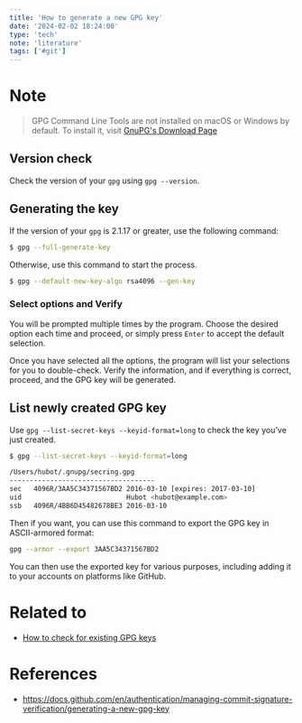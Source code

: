 ```yaml
---
title: 'How to generate a new GPG key'
date: '2024-02-02 18:24:00'
type: 'tech'
note: 'literature'
tags: ['#git']
---
```


# Note

> GPG Command Line Tools are not installed on macOS or Windows by default. To install it, visit [GnuPG's Download Page](https://www.gnupg.org/download/)

## Version check

Check the version of your `gpg` using `gpg --version`.

## Generating the key

If the version of your `gpg` is 2.1.17 or greater, use the following command:

```sh
$ gpg --full-generate-key
```

Otherwise, use this command to start the process.

```sh
$ gpg --default-new-key-algo rsa4096 --gen-key
```

### Select options and Verify

You will be prompted multiple times by the program. Choose the desired option each time and proceed, or simply press `Enter` to accept the default selection.

Once you have selected all the options, the program will list your selections for you to double-check. Verify the information, and if everything is correct, proceed, and the GPG key will be generated.

## List newly created GPG key

Use `gpg --list-secret-keys --keyid-format=long` to check the key you've just created.

```sh
$ gpg --list-secret-keys --keyid-format=long

/Users/hubot/.gnupg/secring.gpg
------------------------------------
sec   4096R/3AA5C34371567BD2 2016-03-10 [expires: 2017-03-10]
uid                          Hubot <hubot@example.com>
ssb   4096R/4BB6D45482678BE3 2016-03-10
```

Then if you want, you can use this command to export the GPG key in ASCII-armored format:

```sh
gpg --armor --export 3AA5C34371567BD2
```

You can then use the exported key for various purposes, including adding it to your accounts on platforms like GitHub.

# Related to

- [How to check for existing GPG keys](./2402021746)

# References

- https://docs.github.com/en/authentication/managing-commit-signature-verification/generating-a-new-gpg-key
